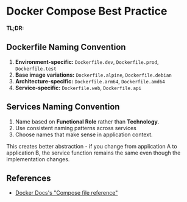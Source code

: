 # Docker Compose Best Practice

<!-- tl;dr starts -->

**TL;DR:**

<!-- tl;dr ends -->

## Dockerfile Naming Convention

1. **Environment-specific:** `Dockerfile.dev`, `Dockerfile.prod`, `Dockerfile.test`
2. **Base image variations:** `Dockerfile.alpine`, `Dockerfile.debian`
3. **Architecture-specific:** `Dockerfile.arm64`, `Dockerfile.amd64`
4. **Service-specific:** `Dockerfile.web`, `Dockerfile.api`

## Services Naming Convention

1. Name based on **Functional Role** rather than **Technology**.
2. Use consistent naming patterns across services
3. Choose names that make sense in application context.

This creates better abstraction - if you change from application A to application B, the service function remains the same even though the implementation changes.

## References

- [Docker Docs's "Compose file reference"](https://docs.docker.com/reference/compose-file/)
